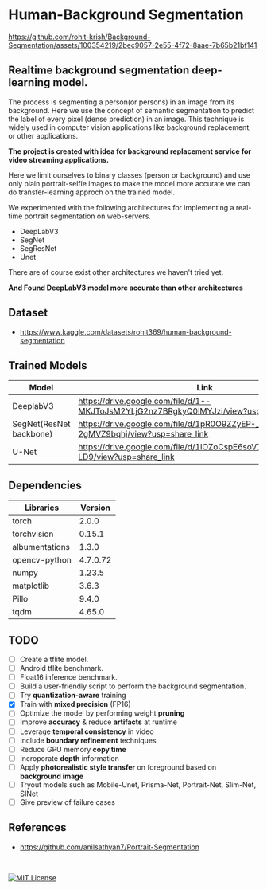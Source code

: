 # Human-Background Segmentation

https://github.com/rohit-krish/Background-Segmentation/assets/100354219/2bec9057-2e55-4f72-8aae-7b65b21bf141

## Realtime background segmentation deep-learning model.

The process is segmenting a person(or persons) in an image from its background. Here we use the concept of semantic segmentation to predict the label of every pixel (dense prediction) in an image. This technique is widely used in computer vision applications like background replacement, or other applications.

**The project is created with idea for background replacement service for video streaming applications.**

Here we limit ourselves to binary classes (person or background) and use only plain portrait-selfie images to make the model more accurate we can do transfer-learning approch on the trained model.

We experimented with the following architectures for implementing a real-time portrait segmentation on web-servers.
- DeepLabV3
- SegNet
- SegResNet
- Unet

There are of course exist other architectures we haven't tried yet.

__And Found DeepLabV3 model more accurate than other architectures__

## Dataset
- https://www.kaggle.com/datasets/rohit369/human-background-segmentation

## Trained Models
| Model                   | Link                                                                                  |   Size   |
|-------------------------|---------------------------------------------------------------------------------------|----------|
| DeeplabV3               | https://drive.google.com/file/d/1--MKJToJsM2YLjG2nz7BRgkyQ0lMYJzi/view?usp=share_link | 140.9 MB |
| SegNet(ResNet backbone) | https://drive.google.com/file/d/1pR0O9ZZyEP-_aUSR_MiJn-2gMVZ9bqhj/view?usp=share_link | 204.9 MB |
| U-Net                   | https://drive.google.com/file/d/1lOZoCspE6soV73Oadini_KEF8lYL-LD9/view?usp=share_link | 118.5 MB |


## Dependencies

| Libraries      | Version  |
|--------------- |--------- |
| torch          | 2.0.0    |
| torchvision    | 0.15.1   |
| albumentations | 1.3.0    |
| opencv-python  | 4.7.0.72 |
| numpy          | 1.23.5   |
| matplotlib     | 3.6.3    |
| Pillo          | 9.4.0    |
| tqdm           | 4.65.0   |


## TODO

- [ ] Create a tflite model.
- [ ] Android tflite benchmark.
- [ ] Float16 inference benchmark.
- [ ] Build a user-friendly script to perform the background segmentation.
- [ ] Try **quantization-aware** training
- [x] Train with **mixed precision** (FP16) 
- [ ] Optimize the model by performing weight **pruning**
- [ ] Improve **accuracy** & reduce **artifacts** at runtime
- [ ] Leverage **temporal consistency** in video
- [ ] Include **boundary refinement** techniques
- [ ] Reduce GPU memory **copy time**
- [ ] Incroporate **depth** information
- [ ] Apply **photorealistic style transfer** on foreground based on **background image**
- [ ] Tryout models such as Mobile-Unet, Prisma-Net, Portrait-Net, Slim-Net, SINet
- [ ] Give preview of failure cases

## References

- https://github.com/anilsathyan7/Portrait-Segmentation

<br>

[![MIT License](https://img.shields.io/badge/License-MIT-green.svg)](./LICENSE)
